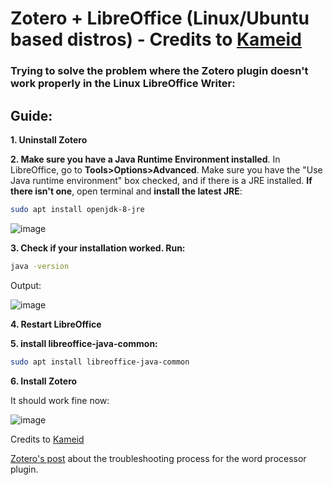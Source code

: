 # Zotero + LibreOffice (Linux/Ubuntu based distros) - Credits to [Kameid](https://www.reddit.com/r/linux4noobs/comments/i6skza/installing_zotero_and_using_it_with_libreoffice/)

### Trying to solve the problem where the Zotero plugin doesn't work properly in the Linux LibreOffice Writer:

## Guide:

**1. Uninstall Zotero**

**2. Make sure you have a Java Runtime Environment installed**. In LibreOffice, go to **Tools>Options>Advanced**. Make sure you have the "Use Java runtime environment" box checked, and if there is a JRE installed. **If there isn't one**, open terminal and **install the latest JRE**: 

```bash
sudo apt install openjdk-8-jre
```

![image](https://user-images.githubusercontent.com/70844369/175447639-41eaf455-1615-4306-9fc3-a8a9300403fa.png#vitrinedev)

**3. Check if your installation worked. Run:**


```bash
java -version
``` 

Output:

![image](https://user-images.githubusercontent.com/70844369/175448591-d2b9d844-aa40-4bb2-a8a8-e4ed587b08a9.png)

**4. Restart LibreOffice**

**5. install libreoffice-java-common:**

```bash
sudo apt install libreoffice-java-common
```

**6. Install Zotero**

It should work fine now:

![image](https://user-images.githubusercontent.com/70844369/175447878-09b925d0-8e78-493c-8878-3da98fe551af.png)

Credits to [Kameid](https://www.reddit.com/r/linux4noobs/comments/i6skza/installing_zotero_and_using_it_with_libreoffice/)

[Zotero's post](https://www.zotero.org/support/word_processor_plugin_troubleshooting) about the troubleshooting process for the word processor plugin.
